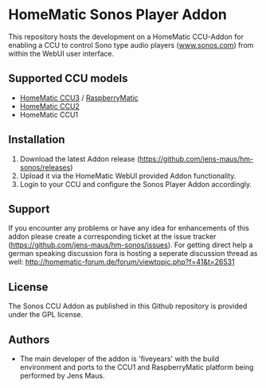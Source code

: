 # HomeMatic Sonos Player Addon
This repository hosts the development on a HomeMatic CCU-Addon for enabling a CCU to control Sono type audio players (www.sonos.com) from within the WebUI user interface. 

## Supported CCU models
* [HomeMatic CCU3](https://www.eq-3.de/produkte/homematic/zentralen-und-gateways/smart-home-zentrale-ccu3.html) / [RaspberryMatic](http://raspberrymatic.de/)
* [HomeMatic CCU2](https://www.eq-3.de/produkt-detail-zentralen-und-gateways/items/homematic-zentrale-ccu-2.html)
* HomeMatic CCU1

## Installation
1. Download the latest Addon release (https://github.com/jens-maus/hm-sonos/releases)
2. Upload it via the HomeMatic WebUI provided Addon functionality.
3. Login to your CCU and configure the Sonos Player Addon accordingly.

## Support
If you encounter any problems or have any idea for enhancements of this addon please create a corresponding ticket at the issue tracker (https://github.com/jens-maus/hm-sonos/issues). For getting direct help a german speaking discussion fora is hosting a seperate discussion thread as well: http://homematic-forum.de/forum/viewtopic.php?f=41&t=26531

## License
The Sonos CCU Addon as published in this Github repository is provided under the GPL license.

## Authors
* The main developer of the addon is 'fiveyears' with the build environment and ports to the CCU1 and RaspberryMatic platform being performed by Jens Maus.
